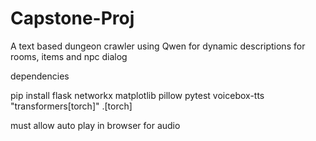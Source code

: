 # Capstone-Proj

A text based dungeon crawler using Qwen for dynamic descriptions for rooms, items and npc dialog

dependencies

pip install flask networkx matplotlib pillow pytest voicebox-tts "transformers[torch]" .[torch]

must allow auto play in browser for audio